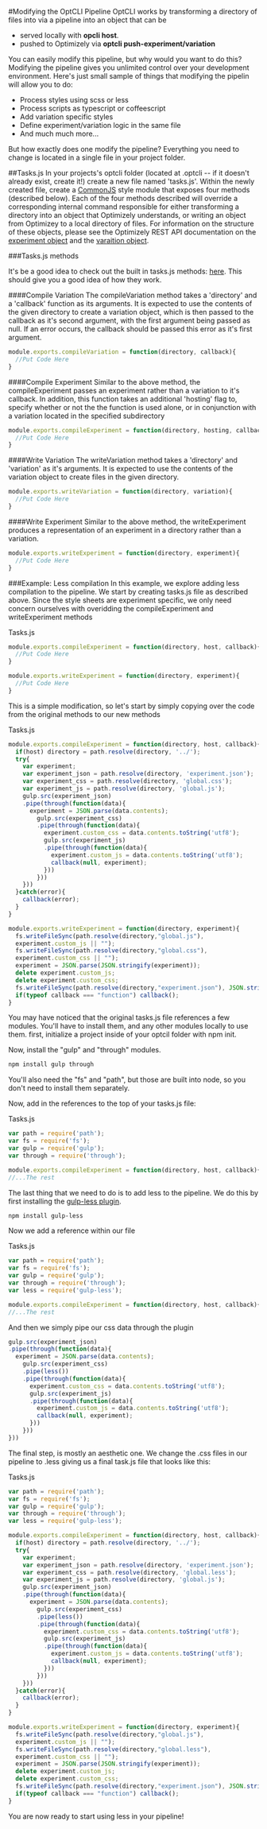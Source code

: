 #Modifying the OptCLI Pipeline
OptCLI works by transforming a directory of files into via a pipeline into an object that can be
 - served locally with __opcli host__.
 - pushed to Optimizely via __optcli push-experiment/variation__

You can easily modify this pipeline, but why would you want to do this? Modifying the pipeline gives you unlimited control over your development environment. Here's just small sample of things that modifying the pipelin will allow you to do:

 - Process styles using scss or less
 - Process scripts as typescript or coffeescript
 - Add variation specific styles
 - Define experiment/variation logic in the same file
 - And much much more...

But how exactly does one modify the pipeline? Everything you need to change is located in a single file in your project folder.

##Tasks.js
In your projects's optcli folder (located at .optcli -- if it doesn't already exist, create it!) create a new file named 'tasks.js'. Within the newly created file, create a [CommonJS](http://wiki.commonjs.org/wiki/CommonJS) style module that exposes four methods (described below). Each of the four methods described will override a corresponding internal command responsible for either transforming a directory into an object that Optimizely understands, or writing an object from Optimizey to a local directory of files. For information on the structure of these objects, please see the Optimizely REST API documentation on the [experiment object](http://developers.Optimizely.com/rest/#read-an-experiment) and the [varaition object](http://developers.Optimizely.com/rest/#read-a-variation).


###Tasks.js methods

It's be a good idea to check out the built in tasks.js methods: [here](https://github.com/FunnelEnvy/Optimizely-cli/blob/pipeline/lib/tasks.js). This should give you a good idea of how they work.


####Compile Variation
The compileVariation method takes a 'directory' and a 'callback' function as its arguments. It is expected to use the contents of the given directory to create a variation object, which is then  passed to the callback as it's second argument, with the first argument being passed as null. If an error occurs, the callback should be passed this error as it's first argument.

```js
module.exports.compileVariation = function(directory, callback){
  //Put Code Here
}
```
####Compile Experiment
Similar to the above method, the compileExperiment passes an experiment rather than a variation to it's callback. In addition, this function takes an additional 'hosting' flag to, specify whether or not the the function is used alone, or in conjunction with a variation located in the specified subdirectory

```js
module.exports.compileExperiment = function(directory, hosting, callback){
  //Put Code Here
}
```

####Write Variation
The writeVariation method takes a 'directory' and 'variation' as it's arguments. It is expected to use the contents of the variation object to create files in the given directory.
```js
module.exports.writeVariation = function(directory, variation){
  //Put Code Here
}
```
####Write Experiment
Similar to the above method, the writeExperiment produces a representation of an experiment in a directory rather than a variation.

```js
module.exports.writeExperiment = function(directory, experiment){
  //Put Code Here
}
```


###Example: Less compilation
In this example, we explore adding less compilation to the pipeline.
We start by creating tasks.js file as described above.
Since the style sheets are experiment specific, we only need concern ourselves with overidding  the compileExperiment and writeExperiment methods

Tasks.js
```js
module.exports.compileExperiment = function(directory, host, callback){
  //Put Code Here
}

module.exports.writeExperiment = function(directory, experiment){
  //Put Code Here
}
```
This is a simple modification, so let's start by simply copying over the code from the original methods to our new methods

Tasks.js
```js
module.exports.compileExperiment = function(directory, host, callback){
  if(host) directory = path.resolve(directory, '../');
  try{
    var experiment;
    var experiment_json = path.resolve(directory, 'experiment.json');
    var experiment_css = path.resolve(directory, 'global.css');
    var experiment_js = path.resolve(directory, 'global.js');
    gulp.src(experiment_json)
    .pipe(through(function(data){
      experiment = JSON.parse(data.contents);
        gulp.src(experiment_css)
        .pipe(through(function(data){
          experiment.custom_css = data.contents.toString('utf8');
          gulp.src(experiment_js)
          .pipe(through(function(data){
            experiment.custom_js = data.contents.toString('utf8');
            callback(null, experiment);
          }))
        }))
    }))
  }catch(error){
    callback(error);
  }
}

module.exports.writeExperiment = function(directory, experiment){
  fs.writeFileSync(path.resolve(directory,"global.js"),
  experiment.custom_js || "");
  fs.writeFileSync(path.resolve(directory,"global.css"),
  experiment.custom_css || "");
  experiment = JSON.parse(JSON.stringify(experiment));
  delete experiment.custom_js;
  delete experiment.custom_css;
  fs.writeFileSync(path.resolve(directory,"experiment.json"), JSON.stringify(experiment));
  if(typeof callback === "function") callback();
}
```

You may have noticed that the original tasks.js file references a few modules. You'll have to install them, and any other modules locally to use them.
first, initialize a project inside of your optcil folder with npm init.

Now, install the "gulp" and "through" modules.

```bash
npm install gulp through
```
You'll also need the "fs" and "path", but those are built into node, so you don't need to install them separately.

Now, add in the references to the top of your tasks.js file:

Tasks.js
```js
var path = require('path');
var fs = require('fs');
var gulp = require('gulp');
var through = require('through');

module.exports.compileExperiment = function(directory, host, callback){
//...The rest
```

The last thing that we need to do is to add less to the pipeline.
We do this by first installing the [gulp-less plugin](https://github.com/plus3network/gulp-less).


```bash
npm install gulp-less
```
Now we add a reference within our file

Tasks.js
```js
var path = require('path');
var fs = require('fs');
var gulp = require('gulp');
var through = require('through');
var less = require('gulp-less');

module.exports.compileExperiment = function(directory, host, callback){
//...The rest
```

And then we simply pipe our css data through the plugin

```js
gulp.src(experiment_json)
.pipe(through(function(data){
  experiment = JSON.parse(data.contents);
    gulp.src(experiment_css)
    .pipe(less())
    .pipe(through(function(data){
      experiment.custom_css = data.contents.toString('utf8');
      gulp.src(experiment_js)
      .pipe(through(function(data){
        experiment.custom_js = data.contents.toString('utf8');
        callback(null, experiment);
      }))
    }))
}))
```

The final step, is mostly an aesthetic one. We change the .css files in our pipeline to .less giving us a final task.js file that looks like this:

Tasks.js
```js
var path = require('path');
var fs = require('fs');
var gulp = require('gulp');
var through = require('through');
var less = require('gulp-less');

module.exports.compileExperiment = function(directory, host, callback){
  if(host) directory = path.resolve(directory, '../');
  try{
    var experiment;
    var experiment_json = path.resolve(directory, 'experiment.json');
    var experiment_css = path.resolve(directory, 'global.less');
    var experiment_js = path.resolve(directory, 'global.js');
    gulp.src(experiment_json)
    .pipe(through(function(data){
      experiment = JSON.parse(data.contents);
        gulp.src(experiment_css)
        .pipe(less())
        .pipe(through(function(data){
          experiment.custom_css = data.contents.toString('utf8');
          gulp.src(experiment_js)
          .pipe(through(function(data){
            experiment.custom_js = data.contents.toString('utf8');
            callback(null, experiment);
          }))
        }))
    }))
  }catch(error){
    callback(error);
  }
}

module.exports.writeExperiment = function(directory, experiment){
  fs.writeFileSync(path.resolve(directory,"global.js"),
  experiment.custom_js || "");
  fs.writeFileSync(path.resolve(directory,"global.less"),
  experiment.custom_css || "");
  experiment = JSON.parse(JSON.stringify(experiment));
  delete experiment.custom_js;
  delete experiment.custom_css;
  fs.writeFileSync(path.resolve(directory,"experiment.json"), JSON.stringify(experiment));
  if(typeof callback === "function") callback();
}
```
You are now ready to start using less in your pipeline!
